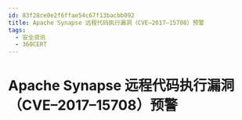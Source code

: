 ```yaml
---
id: 83f28ce0e2f6ffae54c67f13bacbb092
title: Apache Synapse 远程代码执行漏洞（CVE–2017–15708）预警
tags: 
  - 安全资讯
  - 360CERT
---
```


# Apache Synapse 远程代码执行漏洞（CVE–2017–15708）预警

